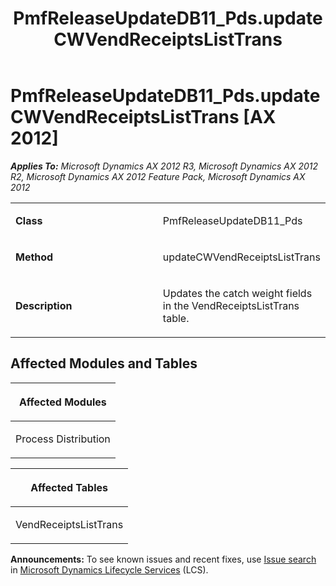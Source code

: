 ﻿---
title: PmfReleaseUpdateDB11_Pds.updateCWVendReceiptsListTrans
TOCTitle: PmfReleaseUpdateDB11_Pds.updateCWVendReceiptsListTrans
ms:assetid: 5808d7f2-17b7-014c-b1d0-6f07c7533989
ms:mtpsurl: https://msdn.microsoft.com/en-us/library/JJ736227(v=AX.60)
ms:contentKeyID: 49708402
ms.date: 05/18/2015
mtps_version: v=AX.60
---

# PmfReleaseUpdateDB11\_Pds.updateCWVendReceiptsListTrans [AX 2012]


_**Applies To:** Microsoft Dynamics AX 2012 R3, Microsoft Dynamics AX 2012 R2, Microsoft Dynamics AX 2012 Feature Pack, Microsoft Dynamics AX 2012_

<table>
<colgroup>
<col style="width: 50%" />
<col style="width: 50%" />
</colgroup>
<tbody>
<tr class="odd">
<td><p><strong>Class</strong></p></td>
<td><p>PmfReleaseUpdateDB11_Pds</p></td>
</tr>
<tr class="even">
<td><p><strong>Method</strong></p></td>
<td><p>updateCWVendReceiptsListTrans</p></td>
</tr>
<tr class="odd">
<td><p><strong>Description</strong></p></td>
<td><p>Updates the catch weight fields in the VendReceiptsListTrans table.</p></td>
</tr>
</tbody>
</table>


## Affected Modules and Tables

<table>
<colgroup>
<col style="width: 100%" />
</colgroup>
<thead>
<tr class="header">
<th><p>Affected Modules</p></th>
</tr>
</thead>
<tbody>
<tr class="odd">
<td><p>Process Distribution</p></td>
</tr>
</tbody>
</table>


<table>
<colgroup>
<col style="width: 100%" />
</colgroup>
<thead>
<tr class="header">
<th><p>Affected Tables</p></th>
</tr>
</thead>
<tbody>
<tr class="odd">
<td><p>VendReceiptsListTrans</p></td>
</tr>
</tbody>
</table>

  
**Announcements:** To see known issues and recent fixes, use [Issue search](http://go.microsoft.com/fwlink/?linkid=389258) in [Microsoft Dynamics Lifecycle Services](http://go.microsoft.com/fwlink/?linkid=306505) (LCS).

